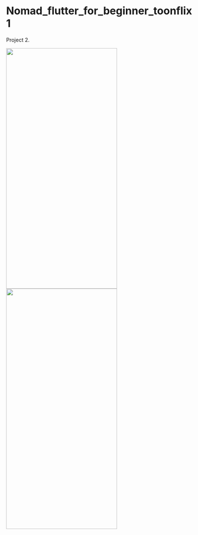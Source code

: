 # Nomad_flutter_for_beginner_toonflix1

Project 2.

<p float="left">
<img src = "https://user-images.githubusercontent.com/122064545/223382209-0dcc3bd0-7d0b-4e7f-a94b-4236cf178f8f.png" width = "300" height = "650">
<img src = "https://user-images.githubusercontent.com/122064545/223382226-1e5c5e7d-b998-4f90-8fb9-48333add7bbc.png" width = "300" height = "650">
</p>
